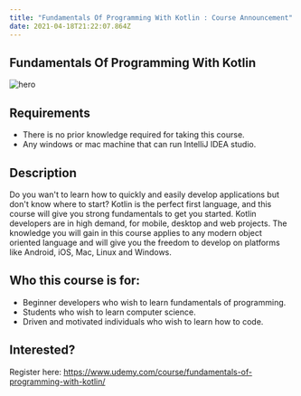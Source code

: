 ```yaml
---
title: "Fundamentals Of Programming With Kotlin : Course Announcement"
date: 2021-04-18T21:22:07.864Z
---
```

## Fundamentals Of Programming With Kotlin

![hero](/img/1926050_656e.jpeg "hero")

## Requirements

* There is no prior knowledge required for taking this course.
* Any windows or mac machine that can run IntelliJ IDEA studio.

## Description

Do you wan't to learn how to quickly and easily develop applications but don't know where to start? Kotlin is the perfect first language, and this course will give you strong fundamentals to get you started. Kotlin developers are in high demand, for mobile, desktop and web projects. The knowledge you will gain in this course applies to any modern object oriented language and will give you the freedom to develop on platforms like Android, iOS, Mac, Linux and Windows.

## Who this course is for:

* Beginner developers who wish to learn fundamentals of programming.
* Students who wish to learn computer science.
* Driven and motivated individuals who wish to learn how to code.

## Interested? 

Register here: <https://www.udemy.com/course/fundamentals-of-programming-with-kotlin/>

[](https://www.udemy.com/course/fundamentals-of-programming-with-kotlin/)